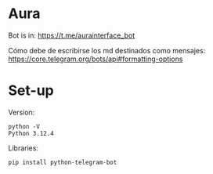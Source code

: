 # Aura
Bot is in:
https://t.me/aurainterface_bot

Cómo debe de escribirse los md destinados como mensajes:
https://core.telegram.org/bots/api#formatting-options

# Set-up
Version:
```
python -V
Python 3.12.4
```
Libraries:
```
pip install python-telegram-bot
```